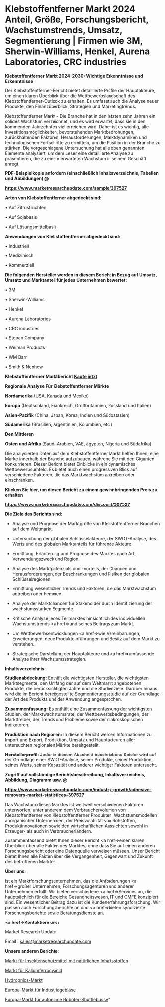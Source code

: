 # Klebstoffentferner Markt 2024 Anteil, Größe, Forschungsbericht, Wachstumstrends, Umsatz, Segmentierung | Firmen wie 3M, Sherwin-Williams, Henkel, Aurena Laboratories, CRC industries

<strong>Klebstoffentferner Markt 2024-2030: Wichtige Erkenntnisse und Erkenntnisse</strong>

Der Klebstoffentferner-Bericht bietet detaillierte Profile der Hauptakteure, um einen klaren Überblick über die Wettbewerbslandschaft des Klebstoffentferner-Outlook zu erhalten. Es umfasst auch die Analyse neuer Produkte, den Finanzüberblick, Strategien und Marketingtrends.

Klebstoffentferner Markt - Die Branche hat in den letzten zehn Jahren ein solides Wachstum verzeichnet, und es wird erwartet, dass sie in den kommenden Jahrzehnten viel erreichen wird. Daher ist es wichtig, alle Investitionsmöglichkeiten, bevorstehenden Marktbedrohungen, zurückhaltenden Faktoren, Herausforderungen, Marktdynamiken und technologischen Fortschritte zu ermitteln, um die Position in der Branche zu stärken. Die vorgeschlagene Untersuchung hat alle oben genannten Elemente analysiert, um dem Leser eine detaillierte Analyse zu präsentieren, die zu einem erwarteten Wachstum in seinem Geschäft anregt.



<strong><b>PDF-Beispielkopie anfordern (einschließlich Inhaltsverzeichnis, Tabellen und Abbildungen) @ </b></strong>

<strong><a href=https://www.marketresearchupdate.com/sample/397527>

<strong>https://www.marketresearchupdate.com/sample/397527</u></a></strong></strong>



<strong>Arten von Klebstoffentferner abgedeckt sind:</strong>

• Auf Zitrusfrüchten

• Auf Sojabasis

• Auf Lösungsmittelbasis



<strong>Anwendungen von Klebstoffentferner abgedeckt sind:</strong>

• Industriell

• Medizinisch

• Kommerziell



<strong>Die folgenden Hersteller werden in diesem Bericht in Bezug auf Umsatz, Umsatz und Marktanteil für jedes Unternehmen bewertet:</strong>

• 3M

• Sherwin-Williams

• Henkel

• Aurena Laboratories

• CRC industries

• Stepan Company

• Weiman Products

• WM Barr

• Smith & Nephew



<strong>Klebstoffentferner Marktbericht <a href=https://www.marketresearchupdate.com/buynow/397527>Kaufe jetzt</a></strong>



<strong>Regionale Analyse Für Klebstoffentferner Märkte</strong>



<strong>Nordamerika</strong> (USA, Kanada und Mexiko)



<strong>Europa</strong> (Deutschland, Frankreich, Großbritannien, Russland und Italien)



<strong>Asien-Pazifik</strong> (China, Japan, Korea, Indien und Südostasien)



<strong>Südamerika</strong> (Brasilien, Argentinien, Kolumbien, etc.)



<strong>Den Mittleren</strong> 

<strong>Osten und Afrika</strong> (Saudi-Arabien, VAE, ägypten, Nigeria und Südafrika)

Die analysierten Daten auf dem Klebstoffentferner Markt helfen Ihnen, eine Marke innerhalb der Branche aufzubauen, während Sie mit den Giganten konkurrieren. Dieser Bericht bietet Einblicke in ein dynamisches Wettbewerbsumfeld. Es bietet auch einen progressiven Blick auf verschiedene Faktoren, die das Marktwachstum antreiben oder einschränken.



<strong>Klicken Sie hier, um diesen Bericht zu einem gewinnbringenden Preis zu erhalten
</strong>

<strong><a href=https://www.marketresearchupdate.com/discount/397527>https://www.marketresearchupdate.com/discount/397527</b></u></strong></a>



<strong>Die Ziele des Berichts sind:</strong>

- Analyse und Prognose der Marktgröße von Klebstoffentferner Branchen auf dem Weltmarkt.

- Untersuchung der globalen Schlüsselakteure, der SWOT-Analyse, des Werts und des globalen Marktanteils für führende Akteure.

- Ermittlung, Erläuterung und Prognose des Marktes nach Art, Verwendungszweck und Region.

- Analyse des Marktpotenzials und -vorteils, der Chancen und Herausforderungen, der Beschränkungen und Risiken der globalen Schlüsselregionen.

- Ermittlung wesentlicher Trends und Faktoren, die das Marktwachstum antreiben oder hemmen.

- Analyse der Marktchancen für Stakeholder durch Identifizierung der wachstumsstarken Segmente.

- Kritische Analyse jedes Teilmarktes hinsichtlich des individuellen Wachstumstrends <a href=>und</a> seines Beitrags zum Markt.

- Um Wettbewerbsentwicklungen <a href=>wie</a> Vereinbarungen, Erweiterungen, neue Produkteinführungen und Besitz auf dem Markt zu verstehen.

- Strategische Darstellung der Hauptakteure und <a href=>umfas</a>sende Analyse ihrer Wachstumsstrategien.



<strong>Inhaltsverzeichnis:</strong>



<strong>Studienabdeckung:</strong> Enthält die wichtigsten Hersteller, die wichtigsten Marktsegmente, den Umfang der auf dem Weltmarkt angebotenen Produkte, die berücksichtigten Jahre und die Studienziele. Darüber hinaus wird die im Bericht bereitgestellte Segmentierungsstudie auf der Grundlage der Art des Produkts und der Anwendung angesprochen.



<strong>Zusammenfassung:</strong> Es enthält eine Zusammenfassung der wichtigsten Studien, der Marktwachstumsrate, der Wettbewerbsbedingungen, der Markttreiber, der Trends und Probleme sowie der makroskopischen Indikatoren.



<strong>Produktion nach Regionen:</strong> In diesem Bericht werden Informationen zu Import und Export, Produktion, Umsatz und Hauptakteuren aller untersuchten regionalen Märkte bereitgestellt.



<strong>Herstellerprofil:</strong> Jeder in diesem Abschnitt beschriebene Spieler wird auf der Grundlage einer SWOT-Analyse, seiner Produkte, seiner Produktion, seines Werts, seiner Kapazität und anderer wichtiger Faktoren untersucht.



<strong><b>Zugriff auf vollständige Berichtsbeschreibung, Inhaltsverzeichnis, Abbildung, Diagramm usw. @ </b></strong>

<strong><a href=https://www.marketresearchupdate.com/industry-growth/adhesive-removers-market-statistices-397527>https://www.marketresearchupdate.com/industry-growth/adhesive-removers-market-statistices-397527</a></strong>

Das Wachstum dieses Marktes ist weltweit verschiedenen Faktoren unterworfen, unter anderem dem Verbrauchervolumen von Klebstoffentferner von Klebstoffentferner Produkten, Wachstumsmodellen anorganischer Unternehmen, der Preisvolatilität von Rohstoffen, Produktinnovationen sowie den wirtschaftlichen Aussichten sowohl in Erzeuger- als auch in Verbraucherländern.

Zusammenfassend bietet Ihnen dieser Bericht <a href=>einen</a> klaren Überblick über alle Fakten des Marktes, ohne dass Sie auf einen anderen Forschungsbericht oder eine Datenquelle verweisen müssen. Unser Bericht bietet Ihnen alle Fakten über die Vergangenheit, Gegenwart und Zukunft des betroffenen Marktes.



<strong>Über uns:</strong>

 ist ein Marktforschungsunternehmen, das die Anforderungen <a href=>großer</a> Unternehmen, Forschungsagenturen und anderer Unternehmen erfüllt. Wir bieten verschiedene <a href=>Services</a> an, die hauptsächlich für die Bereiche Gesundheitswesen, IT und CMFE konzipiert sind. Ein wesentlicher Beitrag dazu ist die Kundenerfahrungsforschung. Wir passen auch Forschungsberichte an und <a href=>bieten</a> syndizierte Forschungsberichte sowie Beratungsdienste an.



<strong><a href=>Kontaktiere uns:</a></strong>

Market Research Update

Email : sales@marketresearchupdate.com



<strong>Unsere anderen Berichte:</strong>

<a href=https://www.linkedin.com/pulse/natural-ingredient-insect-repellent-market-1f>Markt für Insektenschutzmittel mit natürlichen Inhaltsstoffen</a>

<a href=https://www.linkedin.com/pulse/potassium-ferrocyanide-market-outlooks-2023>Markt für Kaliumferrocyanid</a>

<a href=https://www.linkedin.com/pulse/hydropnics-market-size-trends-consumption-future>Hydropnics-Markt</a>

<a href=https://www.linkedin.com/pulse/europe-industrial-blowers-market-2023-comprehensive-strategic>Europa-Markt für Industriegebläse</a>

<a href=https://www.linkedin.com/pulse/europe-robot-shuttles-autonomous-buses-market-c31nf/>Europa-Markt für autonome Roboter-Shuttlebusse</a>"
